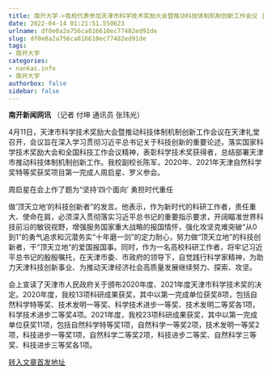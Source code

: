 ```yaml
---
title: 南开大学->我校代表参加天津市科学技术奖励大会暨推动科技体制机制创新工作会议 | nankai.info
date: 2022-04-14 01:21:51.550623
urlname: df0e0a2a756ca816610ec77482ed91de
slug: df0e0a2a756ca816610ec77482ed91de
tags: 
- 南开大学
categories:
- nankai.info
- 南开大学
authorbox: false
sidebar: false
---
```

**南开新闻网讯** （记者 付坤 通讯员 张玮光）

4月11日，天津市科学技术奖励大会暨推动科技体制机制创新工作会议在天津礼堂召开，会议旨在深入学习贯彻习近平总书记关于科技创新的重要论述，落实国家科学技术奖励大会和全国科技工作会议精神，表彰科学技术奖获得者，总结部署天津市推动科技体制机制创新工作。我校副校长陈军，2020年、2021年天津自然科学奖特等奖获奖项目第一完成人周启星、罗义参会。


<!--more-->
周启星在会上作了题为“坚持‘四个面向’ 勇担时代重任

做‘顶天立地’的科技创新者”的发言。他表示，作为新时代的科研工作者，责任重大、使命在肩，必须深入贯彻落实习近平总书记的重要指示要求，开阔瞄准世界科技前沿的敏锐视野，增强服务国家重大战略的报国情怀，强化攻坚克难突破“从0到1”的勇气追求和沉潜务实“十年磨一剑”的定力耐心，努力做“顶天立地”的科技创新者，干“顶天立地”的爱国报国事。同时，作为一名高校科研工作者，将牢记习近平总书记的殷殷嘱托，在天津市委、市政府的领导下，自觉践行科学家精神，为助力天津科技创新事业、为推动天津经济社会高质量发展继续努力、探索、攻坚。

会上宣读了天津市人民政府关于颁布2020年度、2021年度天津市科学技术奖的决定。2020年度，我校13项科研成果获奖，其中以第一完成单位获奖8项，包括自然科学特等奖、技术发明一等奖、科学技术进步一等奖、技术发明二等奖各1项，科学技术进步二等奖4项。2021年度，我校23项科研成果获奖，其中以第一完成单位获奖11项，包括自然科学特等奖1项，自然科学一等奖2项，技术发明一等奖2项，科技进步一等奖1项，自然科学二等奖2项，科技进步二等奖、自然科学三等奖、科技进步三等奖各1项。



[转入文章首发地址](http://news.nankai.edu.cn/ywsd/system/2022/04/12/030050873.shtml)
